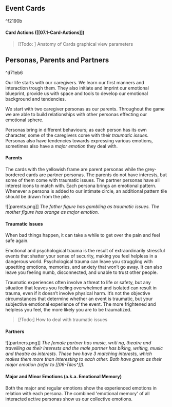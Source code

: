 ## Event Cards
^f2190b
#### Card Actions ([[07.1-Card-Actions]])


> [!Todo: ] Anatomy of Cards
> graphical view
> parameters
>
## Personas, Parents and Partners 
^d71eb6

Our life starts with our caregivers. We learn our first manners and interaction trough them. They also initiate and imprint our emotional blueprint, provide us with space and tools to develop our emotional background and tendencies.

We start with two caregiver personas as our parents. Throughout the game we are able to build relationships with other personas effecting our emotional sphere.

Personas bring in different behaviours; as each person has its own character, some of the caregivers come with their *traumatic issues*. Personas also have tendencies towards expressing various emotions, sometimes also have a *major emotion* they deal with. 
#### Parents

The cards with the yellowish frame are parent personas while the grey-bordered cards are partner personas. The parents do not have interests, but some of them come with traumatic issues. The partner personas have all interest icons to match with.
Each persona brings an emotional pattern. Whenever a persona is added to our intimate circle, an additional pattern tile should be drawn from the pile.

![[parents.png]]
*The father figure has gambling as traumatic issues. The mother figure has orange as major emotion.* 
#### Traumatic Issues

When bad things happen, it can take a while to get over the pain and feel safe again.

Emotional and psychological trauma is the result of extraordinarily stressful events that shatter your sense of security, making you feel helpless in a dangerous world. Psychological trauma can leave you struggling with upsetting emotions, memories, and anxiety that won’t go away. It can also leave you feeling numb, disconnected, and unable to trust other people.

Traumatic experiences often involve a threat to life or safety, but any situation that leaves you feeling overwhelmed and isolated can result in trauma, even if it doesn’t involve physical harm. It’s not the objective circumstances that determine whether an event is traumatic, but your subjective emotional experience of the event. The more frightened and helpless you feel, the more likely you are to be traumatized.

> [!Todo:] How to deal with traumatic issues

#### Partners
![[partners.png]]
*The female partner has music, writi
ng, theatre and travelling as their interests and the male partner has biking, writing, music and theatre as interests. These two have 3 matching interests, which makes them more than interesting to each other. Both have green as their major emotion (refer to [[06-Tiles^]]).* 
#### Major and Minor Emotions (a.k.a. Emotional Memory)

Both the major and regular emotions show the experienced emotions in relation with each persona. The combined 'emotional memory' of all interacted active personas show us our collective emotions.


